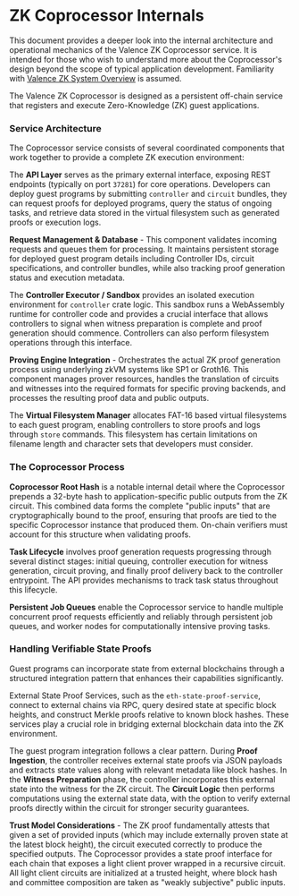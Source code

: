 # ZK Coprocessor Internals

This document provides a deeper look into the internal architecture and operational mechanics of the Valence ZK Coprocessor service. It is intended for those who wish to understand more about the Coprocessor's design beyond the scope of typical application development. Familiarity with [Valence ZK System Overview](./01_system_overview.md) is assumed.

The Valence ZK Coprocessor is designed as a persistent off-chain service that registers and execute Zero-Knowledge (ZK) guest applications.

### Service Architecture

The Coprocessor service consists of several coordinated components that work together to provide a complete ZK execution environment:

The **API Layer** serves as the primary external interface, exposing REST endpoints (typically on port `37281`) for core operations. Developers can deploy guest programs by submitting `controller` and `circuit` bundles, they can request proofs for deployed programs, query the status of ongoing tasks, and retrieve data stored in the virtual filesystem such as generated proofs or execution logs.

**Request Management & Database** - This component validates incoming requests and queues them for processing. It maintains persistent storage for deployed guest program details including Controller IDs, circuit specifications, and controller bundles, while also tracking proof generation status and execution metadata.

The **Controller Executor / Sandbox** provides an isolated execution environment for `controller` crate logic. This sandbox runs a WebAssembly runtime for controller code and provides a crucial interface that allows controllers to signal when witness preparation is complete and proof generation should commence. Controllers can also perform filesystem operations through this interface.

**Proving Engine Integration** - Orchestrates the actual ZK proof generation process using underlying zkVM systems like SP1 or Groth16. This component manages prover resources, handles the translation of circuits and witnesses into the required formats for specific proving backends, and processes the resulting proof data and public outputs.

The **Virtual Filesystem Manager** allocates FAT-16 based virtual filesystems to each guest program, enabling controllers to store proofs and logs through `store` commands. This filesystem has certain limitations on filename length and character sets that developers must consider.

### The Coprocessor Process

**Coprocessor Root Hash** is a notable internal detail where the Coprocessor prepends a 32-byte hash to application-specific public outputs from the ZK circuit. This combined data forms the complete "public inputs" that are cryptographically bound to the proof, ensuring that proofs are tied to the specific Coprocessor instance that produced them. On-chain verifiers must account for this structure when validating proofs.

**Task Lifecycle** involves proof generation requests progressing through several distinct stages: initial queuing, controller execution for witness generation, circuit proving, and finally proof delivery back to the controller entrypoint. The API provides mechanisms to track task status throughout this lifecycle.

**Persistent Job Queues** enable the Coprocessor service to handle multiple concurrent proof requests efficiently and reliably through persistent job queues, and worker nodes for computationally intensive proving tasks.

### Handling Verifiable State Proofs

Guest programs can incorporate state from external blockchains through a structured integration pattern that enhances their capabilities significantly.

External State Proof Services, such as the `eth-state-proof-service`, connect to external chains via RPC, query desired state at specific block heights, and construct Merkle proofs relative to known block hashes. These services play a crucial role in bridging external blockchain data into the ZK environment.

The guest program integration follows a clear pattern. During **Proof Ingestion**, the controller receives external state proofs via JSON payloads and extracts state values along with relevant metadata like block hashes. In the **Witness Preparation** phase, the controller incorporates this external state into the witness for the ZK circuit. The **Circuit Logic** then performs computations using the external state data, with the option to verify external proofs directly within the circuit for stronger security guarantees.

**Trust Model Considerations** - The ZK proof fundamentally attests that given a set of provided inputs (which may include externally proven state at the latest block height), the circuit executed correctly to produce the specified outputs. The Coprocessor provides a state proof interface for each chain that exposes a light client prover wrapped in a recursive circuit. All light client circuits are initialized at a trusted height, where block hash and committee composition are taken as "weakly subjective" public inputs.

